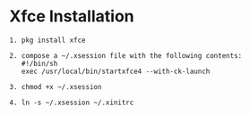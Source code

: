 # Xfce Installation


```	
1. pkg install xfce
```

```
2. compose a ~/.xsession file with the following contents:
   #!/bin/sh
   exec /usr/local/bin/startxfce4 --with-ck-launch
```

```
3. chmod +x ~/.xsession
```

```
4. ln -s ~/.xsession ~/.xinitrc
```
